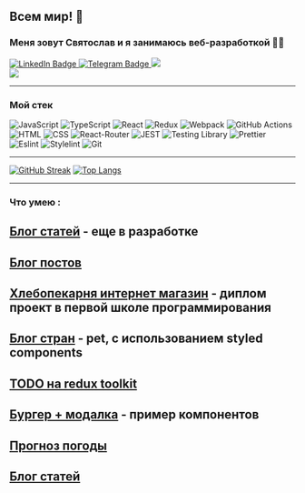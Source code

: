 ## Всем мир! 👋
### Меня зовут Святослав и я занимаюсь веб-разработкой 👨‍💻
<div id="badges">
  <a href="your-linkedin-URL">
    <img src="https://img.shields.io/badge/LinkedIn-blue?style=for-the-badge&logo=linkedin&logoColor=white" alt="LinkedIn Badge"/>
  </a>
  <a href="https://t.me/xkochevnikx">
      <img src="https://img.shields.io/badge/Telegram-blue?style=for-the-badge&logo=telegram&logoColor=white" alt="Telegram Badge"/>
  </a>
  <a href="https://github.com/xkochevnikx">
   <img src="https://img.shields.io/badge/GitHub-100000?style=for-the-badge&logo=github&logoColor=white"/>
  </a>
  </br>
    <img src="https://www.codewars.com/users/xkochevnikx/badges/micro"/>
</div>

---
### Мой стек 
![JavaScript](https://img.shields.io/badge/JavaScript-323330?style=for-the-badge&logo=javascript&logoColor=F7DF1E)
![TypeScript](https://img.shields.io/badge/TypeSctipt-316192?style=for-the-badge&logo=typescript&logoColor=white)
![React](https://img.shields.io/badge/react-%2320232a.svg?style=for-the-badge&logo=react&logoColor=%2361DAFB)
![Redux](https://img.shields.io/badge/redux-%23593d88.svg?style=for-the-badge&logo=redux&logoColor=white)
![Webpack](https://img.shields.io/badge/webpack-%238DD6F9.svg?style=for-the-badge&logo=webpack&logoColor=black)
![GitHub Actions](https://img.shields.io/badge/github%20actions-%232671E5.svg?style=for-the-badge&logo=githubactions&logoColor=white)
![HTML](https://img.shields.io/badge/HTML5-E34F26?style=for-the-badge&logo=html5&logoColor=white)
![CSS](https://img.shields.io/badge/CSS3-1572B6?style=for-the-badge&logo=css3&logoColor=white)
![React-Router](https://img.shields.io/badge/React_Router-CA4245?style=for-the-badge&logo=react-router&logoColor=white)
![JEST](https://img.shields.io/badge/Jest-323330?style=for-the-badge&logo=Jest&logoColor=white)
![Testing Library](https://img.shields.io/badge/testing%20library-323330?style=for-the-badge&logo=testing-library&logoColor=red)
![Prettier](https://img.shields.io/badge/prettier-1A2C34?style=for-the-badge&logo=prettier&logoColor=F7BA3E)
![Eslint](https://img.shields.io/badge/eslint-3A33D1?style=for-the-badge&logo=eslint&logoColor=white)
![Stylelint](https://img.shields.io/badge/stylelint-000?style=for-the-badge&logo=stylelint&logoColor=white)
![Git](https://img.shields.io/badge/GIT-E44C30?style=for-the-badge&logo=git&logoColor=white)

---
[![GitHub Streak](http://github-readme-streak-stats.herokuapp.com?user=xkochevnikx&theme=dark&hide_border=true&locale=ru&date_format=j%20M%5B%20Y%5D&card_width=200)](https://git.io/streak-stats)  [![Top Langs](https://github-readme-stats.vercel.app/api/top-langs/?username=xkochevnikx&layout=compact&theme=vision-friendly-dark)](https://github.com/anuraghazra/github-readme-stats)

---

### Что умею : 
[Блог статей](https://github.com/xkochevnikx/production_project) - еще в разработке
---
[Блог постов](https://github.com/xkochevnikx/homework_react) 
---
[Хлебопекарня интернет магазин](https://github.com/xkochevnikx/bakery_react) - диплом проект в первой школе программирования 
---
[Блог стран](https://github.com/xkochevnikx/countries_api) - pet, с использованием styled components
---
[TODO на redux toolkit](https://github.com/xkochevnikx/severstalTodoTest) 
---
[Бургер + модалка](https://github.com/xkochevnikx/component_burger_menu-modal_window) - пример компонентов
---
[Прогноз погоды](https://github.com/xkochevnikx/weatherForecast) 
---
[Блог статей](https://github.com/xkochevnikx/production_project) 
---




